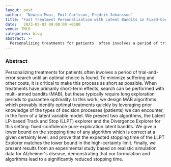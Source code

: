 ```yaml
---
layout: post
author:  "Newton Mwai, Emil Carlsson, Fredrik Johansson"
title: "Fast Treatment Personalization with Latent Bandits in Fixed-Confidence Pure Exploration"
date:   2023-05-03 09:00:00 +0100
venue: TMLR
categories: blog
abstract: >-
  Personalizing treatments for patients  often involves a period of trial-and-error search until an optimal choice is found. To minimize suffering and other costs, it is critical to make this process as short as possible. When treatments have primarily short-term effects, search can be performed with multi-armed bandits (MAB), but these typically require long exploration periods to guarantee optimality. In this work, we design MAB algorithms which provably identify optimal treatments quickly by leveraging prior knowledge of the types of decision processes (patients) we can encounter, in the form of a latent variable model.  We present two algorithms, the Latent LP-based Track and Stop (LLPT) explorer and the Divergence Explorer for this setting: fixed-confidence pure-exploration latent bandits. We give a lower bound on the stopping time of any algorithm which is correct at a given certainty level, and prove that the expected stopping time of the LLPT Explorer matches the lower bound in the high-certainty limit. Finally, we present results from an experimental study based on realistic simulation data for Alzheimer's disease, demonstrating that our formulation and algorithms lead to a significantly reduced stopping time.
---
```


### Abstract

Personalizing treatments for patients  often involves a period of trial-and-error search until an optimal choice is found. To minimize suffering and other costs, it is critical to make this process as short as possible. When treatments have primarily short-term effects, search can be performed with multi-armed bandits (MAB), but these typically require long exploration periods to guarantee optimality. In this work, we design MAB algorithms which provably identify optimal treatments quickly by leveraging prior knowledge of the types of decision processes (patients) we can encounter, in the form of a latent variable model.  We present two algorithms, the Latent LP-based Track and Stop (LLPT) explorer and the Divergence Explorer for this setting: fixed-confidence pure-exploration latent bandits. We give a lower bound on the stopping time of any algorithm which is correct at a given certainty level, and prove that the expected stopping time of the LLPT Explorer matches the lower bound in the high-certainty limit. Finally, we present results from an experimental study based on realistic simulation data for Alzheimer's disease, demonstrating that our formulation and algorithms lead to a significantly reduced stopping time.
